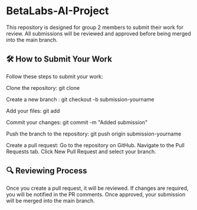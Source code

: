 # BetaLabs-AI-Project

This repository is designed for group 2 members to submit their work for review. All submissions will be reviewed and approved before being merged into the main branch.

## 🛠️ How to Submit Your Work
Follow these steps to submit your work:

Clone the repository:  git clone <repository-url>

Create a new branch : git checkout -b submission-yourname

Add your files: git add <file-name>

Commit your changes: git commit -m "Added submission"

Push the branch to the repository: git push origin submission-yourname

Create a pull request:
  Go to the repository on GitHub.
  Navigate to the Pull Requests tab.
  Click New Pull Request and select your branch.



## 🔍 Reviewing Process
Once you create a pull request, it will be reviewed.
If changes are required, you will be notified in the PR comments.
Once approved, your submission will be merged into the main branch.


















  
